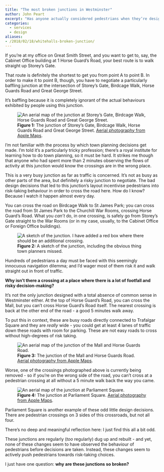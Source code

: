 ```yaml
---
title: "The most broken junctions in Westminster"
author: John Peart
excerpt: "Has anyone actually considered pedestrians when they’re designing these things?"
categories:
  - services
  - design
aliases:
- /2018/02/18/whitehalls-broken-junction/
---
```


If you’re at my office on Great Smith Street, and you want to get to, say, the Cabinet Office building at 1 Horse Guard’s Road, your best route is to walk straight up Storey’s Gate.

That route is definitely the shortest to get you from point A to point B. In order to make it to point B, though, you have to negotiate a particularly baffling junction at the intersection of Storey’s Gate, Birdcage Walk, Horse Guards Road and Great George Street.

It’s baffling because it is completely ignorant of the actual behaviours exhibited by people using this junction.

<figure>
  <img src="/assets/images/posts/2018/02/18/whitehalls-broken-junctions/whitehalls-broken-junction-aerial.png" alt="An aerial map of the junction at Storey’s Gate, Birdcage Walk, Horse Guards Road and Great George Street.">
  <figcaption>
    <strong>Figure 1:</strong>
    The junction of Storey’s Gate, Birdcage Walk, Horse Guards Road and Great George Street.
    <a href="https://maps.apple.com/?q=51.501367,-0.129838&amp;sll=51.501367,-0.129838&amp;sspn=0.003009,0.007918&amp;t=h" title="Open Aerial photography from Apple Maps in new window" target="_blank">Aerial photography from Apple Maps</a>.
  </figcaption>
</figure>

I’m not familiar with the process by which town planning decisions get made. I’m told it’s a particularly tricky profession; there’s a royal institute for learning how to do town planning, so it must be hard. It strikes me though that anyone who had spent more than 2 minutes observing the flows of activity at this junction would know the crossings are in the wrong place.

This is a very busy junction as far as traffic is concerned. It’s not as busy as other parts of the area, but definitely a risky junction to negotiate. The bad design decisions that led to this junction’s layout incentivise pedestrians into risk-taking behaviour in order to cross the road here. How do I know? Because I watch it happen almost every day.

You can cross the road on Birdcage Walk to St James Park; you can cross the road from St James Park to the Churchill War Rooms, crossing Horse Guard’s Road. What you *can’t* do, in one crossing, is safely go from Storey’s Gate straight to the War Rooms (or in my case, usually, to the Cabinet Office or Foreign Office buildings).

<figure>
  <img src="/assets/images/posts/2018/02/18/whitehalls-broken-junctions/whitehalls-broken-junction-sketch.png" alt="A sketch of the junction. I have added a red box where there should be an additional crossing.">
  <figcaption>
    <strong>Figure 2:</strong>
    A sketch of the junction, including the obvious thing town planners missed.
  </figcaption>
</figure>

Hundreds of pedestrians a day must be faced with this seemingly innocuous navigation dilemma; and I’d wager most of them risk it and walk straight out in front of traffic.

**Why isn’t there a crossing at a place where there is a lot of footfall and risky decision-making?**

It’s not the only junction designed with a total absence of common sense in Westminster either. At the top of Horse Guard’s Road, you can cross the Mall, but you can’t cross Horse Guard’s Road itself. The nearest crossing is back at the other end of the road - a good 5 minutes walk away.

To put this in context, these are busy roads directly connected to Trafalgar Square and they are *really* wide - you could get at least 4 lanes of traffic down these roads with room for parking. These are not easy roads to cross without high-degrees of risk taking.

<figure>
  <img src="/assets/images/posts/2018/02/18/whitehalls-broken-junctions/whitehalls-broken-junction-aerial2.png" alt="An aerial map of the junction of the Mall and Horse Guards Road.">
  <figcaption>
    <strong>Figure 3:</strong>
    The junction of the Mall and Horse Guards Road.
    <a href="https://maps.apple.com/?q=51.505856,-0.130749&amp;sll=51.505856,-0.130749&amp;sspn=0.003009,0.007918&amp;t=h" title="Open Aerial photography from Apple Maps in new window" target="_blank">Aerial photography from Apple Maps</a>.
  </figcaption>
</figure>

Worse, one of the crossings photographed above is currently being removed - so if you’re on the wrong side of the road, you can’t cross at a pedestrian crossing at all without a 5 minute walk back the way you came.

<figure>
  <img src="/assets/images/posts/2018/02/18/whitehalls-broken-junctions/whitehalls-broken-junction-aerial3.png" alt="An aerial map of the junction at Parliament Square.">
  <figcaption>
    <strong>Figure 4:</strong>
    The junction at Parliament Square.
    <a href="https://maps.apple.com/?q=51.501061,-0.126233&amp;sll=51.501061,-0.126233&amp;sspn=0.003462,0.005816&amp;t=h" title="Open Aerial photography from Apple Maps in new window" target="_blank">Aerial photography from Apple Maps</a>.
  </figcaption>
</figure>

Parliament Square is another example of these odd little design decisions. There are pedestrian crossings on 3 sides of this crossroads, but not all four.

There’s no deep and meaningful reflection here: I just find this all a bit odd.

These junctions are regularly (*too* regularly) dug up and rebuilt - and yet, none of these changes seem to have observed the behaviour of pedestrians before decisions are taken. Instead, these changes seem to actively push pedestrians towards risk-taking choices.

I just have one question: **why are these junctions so broken?**

